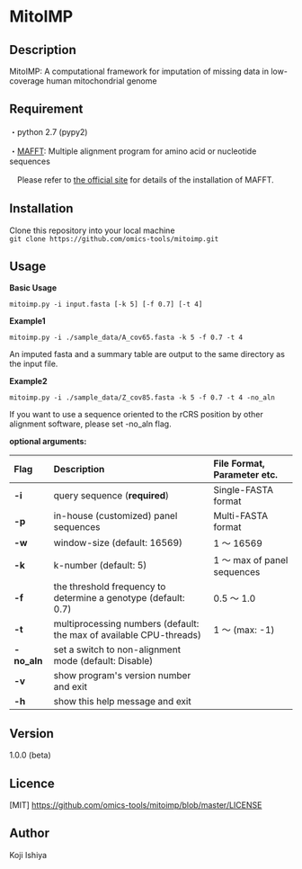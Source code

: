 MitoIMP
====

## Description
MitoIMP: A computational framework for imputation of missing data in low-coverage human mitochondrial genome

## Requirement
・python 2.7 (pypy2)

・[MAFFT](https://mafft.cbrc.jp/alignment/software/): Multiple alignment program for amino acid or nucleotide sequences

  　Please refer to [the official site](https://mafft.cbrc.jp/alignment/software/) for details of the installation of MAFFT. 

## Installation

Clone this repository into your local machine  
`git clone https://github.com/omics-tools/mitoimp.git`  

## Usage

**Basic Usage**

`mitoimp.py -i input.fasta [-k 5] [-f 0.7] [-t 4]`

**Example1**

`mitoimp.py -i ./sample_data/A_cov65.fasta -k 5 -f 0.7 -t 4`

  An imputed fasta and a summary table are output to the same directory as the input file.

**Example2**

`mitoimp.py -i ./sample_data/Z_cov85.fasta -k 5 -f 0.7 -t 4 -no_aln`

  If you want to use a sequence oriented to the rCRS position by other alignment software, please set -no_aln flag.

**optional arguments:**

| Flag | Description | File Format, Parameter etc. |
|:-----------|:------------|:------------|
| **-i**       | query sequence (**required**) | Single-FASTA format |
| **-p**       | in-house (customized) panel sequences | Multi-FASTA format |
| **-w**       | window-size  (default: 16569)           | 1 〜 16569  |
| **-k**       | k-number  (default: 5)     |1 〜 max of panel sequences  |
| **-f**       | the threshold frequency to determine a genotype  (default: 0.7)  | 0.5 〜 1.0 |
| **-t**       | multiprocessing numbers (default: the max of available CPU-threads) | 1 〜 (max: -1) |
| **-no_aln**  | set a switch to non-alignment mode  (default: Disable)  |  |
| **-v**       | show program's version number and exit  | |
| **-h**       | show this help message and exit         | |

## Version

1.0.0 (beta)

## Licence

[MIT] https://github.com/omics-tools/mitoimp/blob/master/LICENSE

## Author

Koji Ishiya
